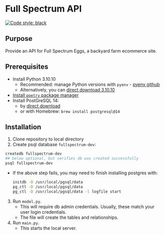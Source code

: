 # Full Spectrum API
[![Code style: black](https://img.shields.io/badge/code%20style-black-000000.svg)](https://github.com/psf/black)

## Purpose
Provide an API for Full Spectrum Eggs, a backyard farm ecommerce site.

## Prerequisites
- Install Python 3.10.10
  - Recommended: manage Python versions with `pyenv` - [pyenv github](https://github.com/pyenv/pyenv) 
  - Alternatively, you can [direct download 3.10.10](https://www.python.org/downloads/release/python-31010/)
- [Install `poetry` package manager](https://python-poetry.org/docs/#installation)
- Install PostGreSQL 14:
  - by [direct download](https://www.postgresql.org/download/)
  - or with Homebrew: `brew install postgresql@14`

## Installation
1. Clone repository to local directory
2. Create psql database `fullspectrum-dev`: 
```bash
createdb fullspectrum-dev
## below optional, but verifies db was created successfully
psql fullspectrum-dev
```
  - If the above step fails, you may need to finish installing postgres with:
    ```bash
    initdb -D /usr/local/pgsql/data  
    pg_ctl -D /usr/local/pgsql/data
    pg_ctl -D /usr/local/pgsql/data -l logfile start
    ```
 
3. Run `model.py`. 
   - This will require db admin credentials. Usually, these match your user login credentials.
   - The file will create the tables and relationships.
4. Run `main.py`.
   - This starts the local server.
